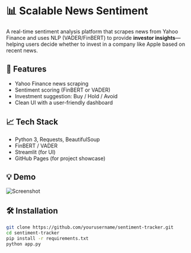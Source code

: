 # 📊 Scalable News Sentiment

A real-time sentiment analysis platform that scrapes news from Yahoo Finance and uses NLP (VADER/FinBERT) to provide **investor insights**—helping users decide whether to invest in a company like Apple based on recent news.

## 🚀 Features
- Yahoo Finance news scraping
- Sentiment scoring (FinBERT or VADER)
- Investment suggestion: Buy / Hold / Avoid
- Clean UI with a user-friendly dashboard

## 📈 Tech Stack
- Python 3, Requests, BeautifulSoup
- FinBERT / VADER
- Streamlit (for UI)
- GitHub Pages (for project showcase)

## 💡 Demo
![Screenshot](assets/demo.png)

## 🛠️ Installation
```bash
git clone https://github.com/yourusername/sentiment-tracker.git
cd sentiment-tracker
pip install -r requirements.txt
python app.py
